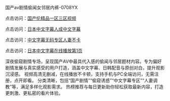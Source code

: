 国产av剧情偷闻女邻居内裤-0708YX

点击访问：<a href="https://heiliaoe8ajia.pages.dev">国产伦精品一区三区视频</a>

点击访问：<a href="https://heiliaoxqkkct.pages.dev">日本中文字幕人成中文字幕</a>

点击访问：<a href="https://heiliaoxwd5i8.pages.dev">中文字幕无码专区人妻不卡</a>

点击访问：<a href="https://heiliaowt0d7p.pages.dev">日本中文字幕在线播放第1页</a>

深夜偷窥剧情专场，呈现国产AV中最具代入感的偷闻与邻居题材内容。专为偏好剧情发展与真实感受的用户打造，涵盖中文字幕、日韩配音与原创对白，提升观影沉浸感。 视频高清无删减，在线播放不卡顿，支持手机与PC全端访问，无需注册，点开即看。 分类清晰，包括“国产剧情”“偷窥诱惑”“中文字幕专区”“人妻调教”等，满足多样化观影需求。 热榜推荐与每日更新助你轻松获取最新内容，打造更刺激、更私密的看片体验。

<span style="display:none;">[Canonical link](https://github.com/ba20250708/so47 ）</span>
